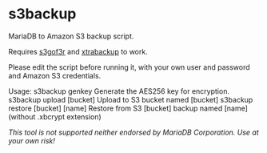 s3backup
========

MariaDB to Amazon S3 backup script.

Requires [s3gof3r](https://github.com/rlmcpherson/s3gof3r) and [xtrabackup](http://www.percona.com/downloads/XtraBackup/LATEST/) to work.

Please edit the script before running it, with your own user and password and Amazon S3 credentials.

Usage:
s3backup genkey				Generate the AES256 key for encryption.
s3backup upload [bucket]		Upload to S3 bucket named [bucket]
s3backup restore [bucket] [name]	Restore from S3 [bucket] backup named [name] (without .xbcrypt extension)

_This tool is not supported neither endorsed by MariaDB Corporation. Use at your own risk!_
